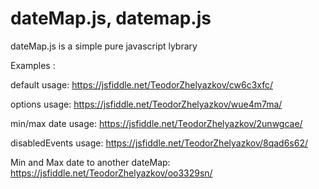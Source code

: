 # dateMap.js, datemap.js
dateMap.js is a simple pure javascript lybrary 





Examples : 

  default usage:
    https://jsfiddle.net/TeodorZhelyazkov/cw6c3xfc/

  options usage:
    https://jsfiddle.net/TeodorZhelyazkov/wue4m7ma/
    
  min/max date usage:
    https://jsfiddle.net/TeodorZhelyazkov/2unwgcae/
    
  disabledEvents usage:
    https://jsfiddle.net/TeodorZhelyazkov/8qad6s62/
  
  Min and Max date to another dateMap:
    https://jsfiddle.net/TeodorZhelyazkov/oo3329sn/
